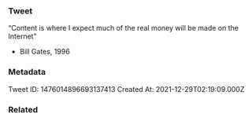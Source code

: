 ### Tweet
“Content is where I expect much of the real money will be made on the Internet"

- Bill Gates, 1996

### Metadata
Tweet ID: 1476014896693137413
Created At: 2021-12-29T02:19:09.000Z

### Related

